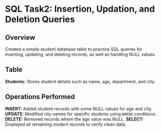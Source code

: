 # SQL Task2: Insertion, Updation, and Deletion Queries

## Overview
Created a simple student database table to practice SQL queries for inserting, updating, and deleting records, as well as handling NULL values.

## Table
**Students:** Stores student details such as name, age, department, and city.

## Operations Performed
 **INSERT:** Added student records with some NULL values for age and city.
 **UPDATE:** Modified city names for specific students using `WHERE` conditions.
 **DELETE:** Removed records where the age value was NULL.
 **SELECT:** Displayed all remaining student records to verify clean data.
